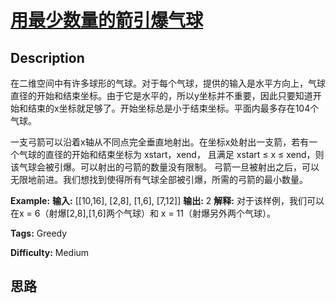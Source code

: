 # [用最少数量的箭引爆气球][title]

## Description

在二维空间中有许多球形的气球。对于每个气球，提供的输入是水平方向上，气球直径的开始和结束坐标。由于它是水平的，所以y坐标并不重要，因此只要知道开始和结束的x坐标就足够了。开始坐标总是小于结束坐标。平面内最多存在104个气球。

一支弓箭可以沿着x轴从不同点完全垂直地射出。在坐标x处射出一支箭，若有一个气球的直径的开始和结束坐标为 xstart，xend， 且满足  xstart ≤
x ≤ xend，则该气球会被引爆。可以射出的弓箭的数量没有限制。
弓箭一旦被射出之后，可以无限地前进。我们想找到使得所有气球全部被引爆，所需的弓箭的最小数量。

**Example:**
            **输入:**    [[10,16], [2,8], [1,6], [7,12]]        **输出:**    2        **解释:**    对于该样例，我们可以在x = 6（射爆[2,8],[1,6]两个气球）和 x = 11（射爆另外两个气球）。    


**Tags:** Greedy

**Difficulty:** Medium

## 思路

[title]: https://leetcode-cn.com/problems/minimum-number-of-arrows-to-burst-balloons
